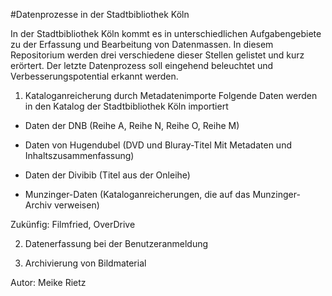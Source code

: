 #Datenprozesse in der Stadtbibliothek Köln

In der Stadtbibliothek Köln kommt es in unterschiedlichen Aufgabengebiete zu der Erfassung und Bearbeitung von Datenmassen.
In diesem Repositorium werden drei verschiedene dieser Stellen gelistet und kurz erörtert. Der letzte Datenprozess soll eingehend beleuchtet und Verbesserungspotential erkannt werden. 


1. Kataloganreicherung durch Metadatenimporte
Folgende Daten werden in den Katalog der Stadtbibliothek Köln importiert

- Daten der DNB (Reihe A, Reihe N, Reihe O, Reihe M)

- Daten von Hugendubel (DVD und Bluray-Titel Mit Metadaten und Inhaltszusammenfassung)

- Daten der Divibib (Titel aus der Onleihe)

- Munzinger-Daten (Kataloganreicherungen, die auf das Munzinger-Archiv verweisen) 

Zukünfig: Filmfried, OverDrive


2. Datenerfassung bei der Benutzeranmeldung







3. Archivierung von Bildmaterial

Autor: Meike Rietz

